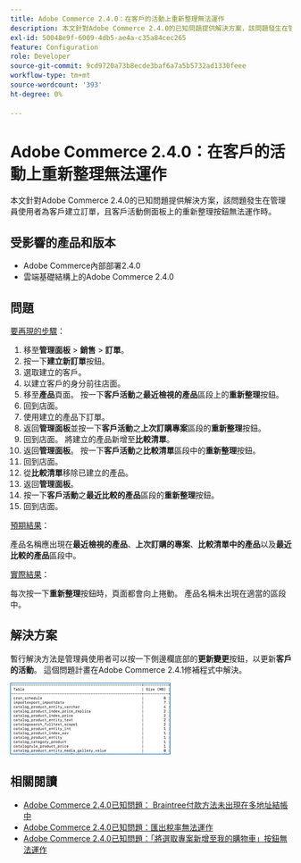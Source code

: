 ```yaml
---
title: Adobe Commerce 2.4.0：在客戶的活動上重新整理無法運作
description: 本文針對Adobe Commerce 2.4.0的已知問題提供解決方案，該問題發生在管理員使用者為客戶建立訂單，且客戶活動側面板上的重新整理按鈕無法運作時。
exl-id: 50048e9f-6009-4db5-ae4a-c35a84cec265
feature: Configuration
role: Developer
source-git-commit: 9cd9720a73b8ecde3baf6a7a5b5732ad1330feee
workflow-type: tm+mt
source-wordcount: '393'
ht-degree: 0%

---
```


# Adobe Commerce 2.4.0：在客戶的活動上重新整理無法運作

本文針對Adobe Commerce 2.4.0的已知問題提供解決方案，該問題發生在管理員使用者為客戶建立訂單，且客戶活動側面板上的重新整理按鈕無法運作時。

## 受影響的產品和版本

* Adobe Commerce內部部署2.4.0
* 雲端基礎結構上的Adobe Commerce 2.4.0

## 問題

<u>要再現的步驟</u>：

1. 移至&#x200B;**管理面板** > **銷售** > **訂單**。
1. 按一下&#x200B;**建立新訂單**&#x200B;按鈕。
1. 選取建立的客戶。
1. 以建立客戶的身分前往店面。
1. 移至&#x200B;**產品**&#x200B;頁面。 按一下&#x200B;**客戶活動**&#x200B;之&#x200B;**最近檢視的產品**&#x200B;區段上的&#x200B;**重新整理**&#x200B;按鈕。
1. 回到店面。
1. 使用建立的產品下訂單。
1. 返回&#x200B;**管理面板**&#x200B;並按一下&#x200B;**客戶活動**&#x200B;之&#x200B;**上次訂購專案**&#x200B;區段的&#x200B;**重新整理**&#x200B;按鈕。
1. 回到店面。 將建立的產品新增至&#x200B;**比較清單**。
1. 返回&#x200B;**管理面板**。 按一下&#x200B;**客戶活動**&#x200B;之&#x200B;**比較清單**&#x200B;區段中的&#x200B;**重新整理**&#x200B;按鈕。
1. 回到店面。
1. 從&#x200B;**比較清單**&#x200B;移除已建立的產品。
1. 返回&#x200B;**管理面板**。
1. 按一下&#x200B;**客戶活動**&#x200B;之&#x200B;**最近比較的產品**&#x200B;區段的&#x200B;**重新整理**&#x200B;按鈕。
1. 回到店面。

<u>預期結果</u>：

產品名稱應出現在&#x200B;**最近檢視的產品**、**上次訂購的專案**、**比較清單中的產品**&#x200B;以及&#x200B;**最近比較的產品**&#x200B;區段中。

<u>實際結果</u>：

每次按一下&#x200B;**重新整理**&#x200B;按鈕時，頁面都會向上捲動。 產品名稱未出現在適當的區段中。

## 解決方案

暫行解決方法是管理員使用者可以按一下側邊欄底部的&#x200B;**更新變更**&#x200B;按鈕，以更新&#x200B;**客戶的活動**。 這個問題計畫在Adobe Commerce 2.4.1修補程式中解決。

![mceclip0.png](assets/mceclip0.png)

## 相關閱讀

* [Adobe Commerce 2.4.0已知問題： Braintree付款方法未出現在多地址結帳中](/help/troubleshooting/payments/magento-2-4-0-braintree-not-in-multiple-addresses-checkout.md)
* [Adobe Commerce 2.4.0已知問題：匯出稅率無法運作](/help/troubleshooting/miscellaneous/magento-2-4-0-known-issue-export-tax-rates-does-not-work.md)
* [Adobe Commerce 2.4.0已知問題：「將選取專案新增至我的購物車」按鈕無法運作](/help/troubleshooting/miscellaneous/magento-2-4-0-add-selections-to-my-cart-does-not-work.md)
